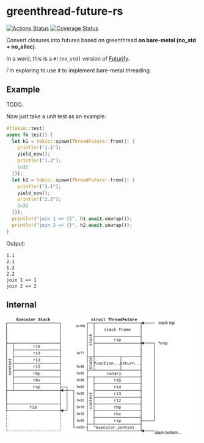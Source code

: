 # greenthread-future-rs

[![Actions Status](https://github.com/wangrunji0408/greenthread-future-rs/workflows/CI/badge.svg)](https://github.com/wangrunji0408/greenthread-future-rs/actions)
[![Coverage Status](https://coveralls.io/repos/github/wangrunji0408/greenthread-future-rs/badge.svg?branch=master)](https://coveralls.io/github/wangrunji0408/greenthread-future-rs?branch=master)

Convert closures into futures based on greenthread **on bare-metal (no_std + no_alloc)**.

In a word, this is a `#![no_std]` version of [Futurify](https://github.com/robertohuertasm/futurify).

I'm exploring to use it to implement bare-metal threading.

## Example

TODO. 

Now just take a unit test as an example:

```rust
#[tokio::test]
async fn test() {
  let h1 = tokio::spawn(ThreadFuture::from(|| {
    println!("1.1");
    yield_now();
    println!("1.2");
    1u32
  }));
  let h2 = tokio::spawn(ThreadFuture::from(|| {
    println!("2.1");
    yield_now();
    println!("2.2");
    2u32
  }));
  println!("join 1 => {}", h1.await.unwrap());
  println!("join 2 => {}", h2.await.unwrap());
}
```

Output:

```
1.1
2.1
1.2
2.2
join 1 => 1
join 2 => 2
```

## Internal

![stack-layout](docs/stack-layout.svg)

